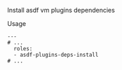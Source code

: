 Install asdf vm plugins dependencies

Usage
```
---
# ...
  roles:
  - asdf-plugins-deps-install
# ...
```
